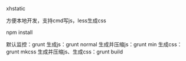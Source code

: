 xhstatic

方便本地开发，支持cmd写js，less生成css

npm install

默认监控：grunt
生成js：grunt normal
生成并压缩js：grunt min
生成css：grunt mkcss
生成并压缩js、生成css：grunt build
